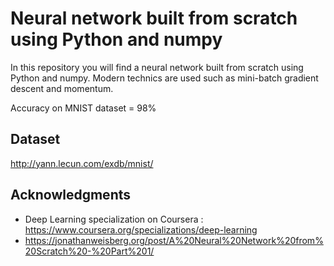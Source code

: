 # Neural network built from scratch using Python and numpy

In this repository you will find a neural network built from scratch using Python and numpy.
Modern technics are used such as mini-batch gradient descent and momentum.

Accuracy on MNIST dataset = 98%

## Dataset

http://yann.lecun.com/exdb/mnist/

## Acknowledgments
* Deep Learning specialization on Coursera : https://www.coursera.org/specializations/deep-learning
* https://jonathanweisberg.org/post/A%20Neural%20Network%20from%20Scratch%20-%20Part%201/
